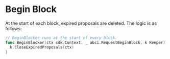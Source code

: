 <!--
order: 6
-->

# Begin Block

At the start of each block, expired proposals are deleted. The logic is as follows:

```go
// BeginBlocker runs at the start of every block.
func BeginBlocker(ctx sdk.Context, _ abci.RequestBeginBlock, k Keeper) {
  k.CloseExpiredProposals(ctx)
}
```
